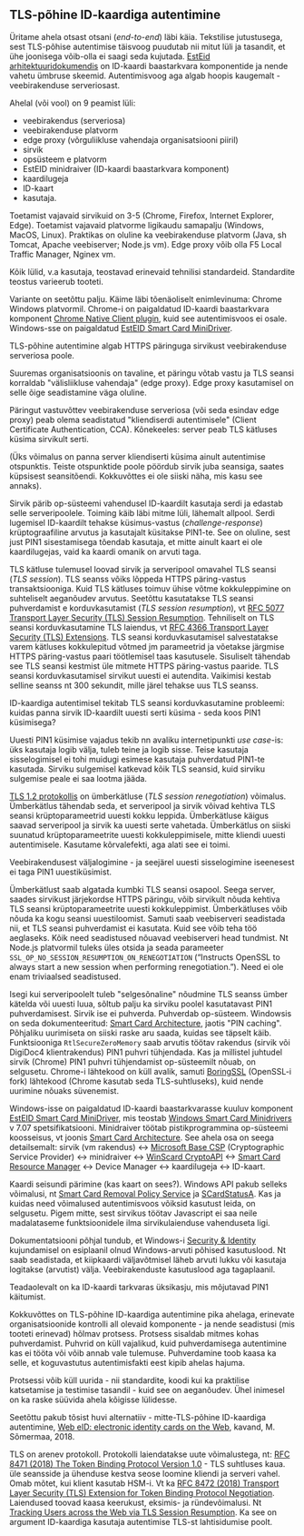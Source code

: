 ## TLS-põhine ID-kaardiga autentimine

Üritame ahela otsast otsani (_end-to-end_) läbi käia. Tekstilise jutustusega, sest TLS-põhise autentimise täisvoog puudutab nii mitut lüli ja tasandit, et ühe joonisega võib-olla ei saagi seda kujutada. [EstEid arhitektuuridokumendis](http://open-eid.github.io/#architecture-of-id-software) on ID-kaardi baastarkvara komponentide ja nende vahetu ümbruse skeemid. Autentimisvoog aga algab hoopis kaugemalt - veebirakenduse serveriosast.

Ahelal (või vool) on 9 peamist lüli:

- veebirakendus (serveriosa)
- veebirakenduse platvorm
- edge proxy (võrguliikluse vahendaja organisatsiooni piiril)
- sirvik
- opsüsteem e platvorm
- EstEID minidraiver (ID-kaardi baastarkvara komponent)
- kaardilugeja
- ID-kaart
- kasutaja.

Toetamist vajavaid sirvikuid on 3-5 (Chrome, Firefox, Internet Explorer, Edge). Toetamist vajavaid platvorme ligikaudu samapalju (Windows, MacOS, Linux). Praktikas on oluline ka veebirakenduse platvorm  (Java, sh Tomcat, Apache veebiserver; Node.js vm). Edge proxy võib olla F5 Local Traffic Manager, Nginex vm.

Kõik lülid, v.a kasutaja, teostavad erinevaid tehnilisi standardeid. Standardite teostus varieerub tooteti.

Variante on seetõttu palju. Käime läbi tõenäoliselt enimlevinuma: Chrome Windows platvormil.
Chrome-i on paigaldatud ID-kaardi baastarkvara komponent [Chrome Native Client plugin]( https://github.com/open-eid/chrome-token-signing), kuid see autentimisvoos ei osale. Windows-sse on paigaldatud [EstEID Smart Card MiniDriver](https://github.com/open-eid/minidriver).

TLS-põhine autentimine algab HTTPS päringuga sirvikust veebirakenduse serveriosa poole.

Suuremas organisatsioonis on tavaline, et päringu võtab vastu ja TLS seansi korraldab "välisliikluse vahendaja" (edge proxy). Edge proxy kasutamisel on selle õige seadistamine väga oluline.

Päringut vastuvõttev veebirakenduse serveriosa (või seda esindav edge proxy) peab olema seadistatud "kliendiserdi autentimisele" (Client Certificate Authentication, CCA). Kõnekeeles: server peab TLS kätluses küsima sirvikult serti.

(Üks võimalus on panna server kliendiserti küsima ainult autentimise otspunktis. Teiste otspunktide poole pöördub sirvik juba seansiga, saates küpsisest seansitõendi. Kokkuvõttes ei ole siiski näha, mis kasu see annaks).

Sirvik pärib op-süsteemi vahendusel ID-kaardilt kasutaja serdi ja edastab selle serveripoolele. Toiming käib läbi mitme lüli, lähemalt allpool. Serdi lugemisel ID-kaardilt tehakse küsimus-vastus (_challenge-response_) krüptograafiline arvutus ja kasutajalt küsitakse PIN1-te. See on oluline, sest just PIN1 sisestamisega tõendab kasutaja, et mitte ainult kaart ei ole kaardilugejas, vaid ka kaardi omanik on arvuti taga.

TLS kätluse tulemusel loovad sirvik ja serveripool omavahel TLS seansi (_TLS session_). TLS seanss võiks lõppeda HTTPS päring-vastus transaktsiooniga. Kuid TLS kätluses toimuv ühise võtme kokkuleppimine on suhteliselt aeganõudev arvutus. Seetõttu kasutatakse TLS seansi puhverdamist e korduvkasutamist (_TLS session resumption_), vt [RFC 5077 Transport Layer Security (TLS) Session Resumption](https://www.ietf.org/rfc/rfc5077.txt). Tehniliselt on TLS seansi korduvkasutamine TLS laiendus, vt [RFC 4366 Transport Layer Security (TLS) Extensions]( https://www.ietf.org/rfc/rfc4366.txt). TLS seansi korduvkasutamisel salvestatakse varem kätluses kokkulepitud võtmed jm parameetrid ja võetakse järgmise HTTPS päring-vastus paari töötlemisel taas kasutusele. Sisuliselt tähendab see TLS seansi kestmist üle mitmete HTTPS päring-vastus paaride. TLS seansi korduvkasutamisel sirvikut uuesti ei autendita. Vaikimisi kestab selline seanss nt 300 sekundit, mille järel tehakse uus TLS seanss.

ID-kaardiga autentimisel tekitab TLS seansi korduvkasutamine probleemi: kuidas panna sirvik ID-kaardilt uuesti serti küsima - seda koos PIN1 küsimisega?

Uuesti PIN1 küsimise vajadus tekib nn avaliku internetipunkti _use case_-is: üks kasutaja logib välja, tuleb teine ja logib sisse. Teise kasutaja sisselogimisel ei tohi muidugi esimese kasutaja puhverdatud PIN1-te kasutada. Sirviku sulgemisel katkevad kõik TLS seansid, kuid sirviku sulgemise peale ei saa lootma jääda.

[TLS 1.2 protokollis](https://tools.ietf.org/html/rfc5246) on ümberkätluse (_TLS session renegotiation_) võimalus. Ümberkätlus tähendab seda, et serveripool ja sirvik võivad kehtiva TLS seansi krüptoparameetrid uuesti kokku leppida. Ümberkätluse käigus saavad serveripool ja sirvik ka uuesti serte vahetada. Ümberkätlus on siiski suunatud krüptoparameetrite uuesti kokkuleppimisele, mitte kliendi uuesti autentimisele. Kasutame kõrvalefekti, aga alati see ei toimi.

Veebirakendusest väljalogimine - ja seejärel uuesti sisselogimine iseenesest ei taga PIN1 uuestiküsimist.

Ümberkätlust saab algatada kumbki TLS seansi osapool. Seega server, saades sirvikust järjekordse HTTPS päringu, võib sirvikult nõuda kehtiva TLS seansi krüptoparameetrite uuesti kokkuleppimist. Ümberkätluses võib nõuda ka kogu seansi uuestiloomist. Samuti saab veebiserveri seadistada nii, et TLS seansi puhverdamist ei kasutata. Kuid see võib teha töö aeglaseks. Kõik need seadistused nõuavad veebiserveri head tundmist. Nt Node.js platvormil tuleks üles otsida ja seada parameeter `SSL_OP_NO_SESSION_RESUMPTION_ON_RENEGOTIATION` (“Instructs OpenSSL to always start a new session when performing renegotiation.”). Need ei ole enam triviaalsed seadistused.

Isegi kui serveripoolelt tuleb "selgesõnaline" nõudmine TLS seanss ümber kätelda või uuesti luua, sõltub palju ka sirviku poolel kasutatavast PIN1 puhverdamisest. Sirvik ise ei puhverda. Puhverdab op-süsteem. Windowsis on seda dokumenteeritud: [Smart Card Architecture](https://docs.microsoft.com/en-us/windows/security/identity-protection/smart-cards/smart-card-architecture), jaotis "PIN caching". Põhjaliku uurimiseta on siiski raske aru saada, kuidas see täpselt käib. Funktsiooniga `RtlSecureZeroMemory` saab arvutis töötav rakendus (sirvik või DigiDoc4 klientrakendus) PIN1 puhvri tühjendada. Kas ja millistel juhtudel sirvik (Chrome) PIN1 puhvri tühjendamist op-süsteemilt nõuab, on selgusetu. Chrome-i lähtekood on küll avalik, samuti [BoringSSL](https://commondatastorage.googleapis.com/chromium-boringssl-docs/headers.html) (OpenSSL-i fork) lähtekood (Chrome kasutab seda TLS-suhtluseks), kuid nende uurimine nõuaks süvenemist.

Windows-isse on paigaldatud ID-kaardi baastarkvarasse kuuluv komponent [EstEID Smart Card MiniDriver](https://github.com/open-eid/minidriver), mis teostab [Windows Smart Card Minidrivers](https://docs.microsoft.com/en-us/previous-versions/windows/hardware/design/dn631754(v=vs.85)) v 7.07 spetsifikatsiooni. Minidraiver töötab pistikprogrammina op-süsteemi koosseisus, vt joonis [Smart Card Architecture](https://docs.microsoft.com/en-us/windows/security/identity-protection/smart-cards/smart-card-architecture). See ahela osa on seega detailsemalt: sirvik (vm rakendus) <-> [Microsoft Base CSP](https://docs.microsoft.com/en-us/windows/desktop/seccrypto/microsoft-cryptographic-service-providers) (Cryptographic Service Provider) <-> minidraiver <-> [WinScard CryptoAPI](https://docs.microsoft.com/en-us/windows/desktop/api/winscard/) <-> [Smart Card Resource Manager](https://docs.microsoft.com/en-us/windows/desktop/secauthn/smart-card-resource-manager) <-> Device Manager <-> kaardilugeja <-> ID-kaart. 

Kaardi seisundi pärimine (kas kaart on sees?). Windows API pakub selleks võimalusi, nt [Smart Card Removal Policy Service](https://docs.microsoft.com/en-us/windows/security/identity-protection/smart-cards/smart-card-removal-policy-service) ja [SCardStatusA](https://docs.microsoft.com/en-us/windows/desktop/api/winscard/nf-winscard-scardstatusa). Kas ja kuidas need võimalused autentimisvoos võiksid kasutust leida, on selgusetu. Pigem mitte, sest sirvikus töötav Javascript ei saa neile madalataseme funktsioonidele ilma sirvikulaienduse vahenduseta ligi.

Dokumentatsiooni põhjal tundub, et Windows-i [Security & Identity](https://docs.microsoft.com/en-us/windows/desktop/api/_security/) kujundamisel on esiplaanil olnud Windows-arvuti põhised kasutuslood. Nt saab seadistada, et kiipkaardi väljavõtmisel läheb arvuti lukku või kasutaja logitakse (arvutist) välja. Veebirakenduste kasutuslood aga tagaplaanil. 

Teadaolevalt on ka ID-kaardi tarkvaras üksikasju, mis mõjutavad PIN1 käitumist.

Kokkuvõttes on TLS-põhine ID-kaardiga autentimine pika ahelaga, erinevate organisatsioonide kontrolli all olevaid komponente - ja nende seadistusi (mis tooteti erinevad) hõlmav protsess. Protsess sisaldab  mitmes kohas puhverdamist. Puhvrid on küll vajalikud, kuid puhverdamisega autentimine kas ei tööta või võib annab vale tulemuse. Puhverdamine toob kaasa ka selle, et koguvastutus autentimisfakti eest kipib ahelas hajuma. 

Protsessi võib küll uurida - nii standardite, koodi kui ka praktilise katsetamise ja testimise tasandil - kuid see on aeganõudev. Ühel inimesel on ka raske süüvida ahela kõigisse lülidesse.

Seetõttu pakub tõsist huvi alternatiiv - mitte-TLS-põhine ID-kaardiga autentimine, [Web eID: electronic identity cards on the Web](https://github.com/open-eid/browser-extensions2), kavand, M. Sõmermaa, 2018.

TLS on arenev protokoll. Protokolli laiendatakse uute võimalustega, nt: [RFC 8471 (2018) The Token Binding Protocol Version 1.0](https://tools.ietf.org/html/rfc8471) - TLS suhtluses kaua. üle seansside ja ühenduse kestva seose loomine kliendi ja serveri vahel. Omab mõtet, kui klient kasutab HSM-i. Vt ka [RFC 8472 (2018) Transport Layer Security (TLS) Extension for Token Binding Protocol Negotiation](https://tools.ietf.org/html/rfc8472). Laiendused toovad kaasa keerukust, eksimis- ja ründevõimalusi. Nt
[Tracking Users across the Web via TLS Session Resumption]( https://svs.informatik.uni-hamburg.de/publications/2018/2018-12-06-Sy-ACSAC-Tracking_Users_across_the_Web_via_TLS_Session_Resumption.pdf). Ka see on argument ID-kaardiga kasutaja autentimise TLS-st lahtisidumise poolt.

